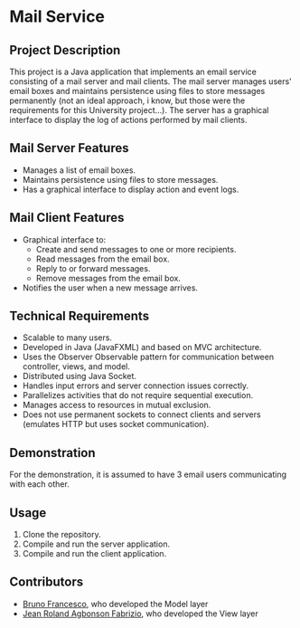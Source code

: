 # Mail Service

## Project Description

This project is a Java application that implements an email service consisting of a mail server and mail clients. The mail server manages users' email boxes and maintains persistence using files to store messages permanently (not an ideal approach, i know, but those were the requirements for this University project...). The server has a graphical interface to display the log of actions performed by mail clients.

## Mail Server Features

- Manages a list of email boxes.
- Maintains persistence using files to store messages.
- Has a graphical interface to display action and event logs.

## Mail Client Features

- Graphical interface to:
  - Create and send messages to one or more recipients.
  - Read messages from the email box.
  - Reply to or forward messages.
  - Remove messages from the email box.
- Notifies the user when a new message arrives.

## Technical Requirements

- Scalable to many users.
- Developed in Java (JavaFXML) and based on MVC architecture.
- Uses the Observer Observable pattern for communication between controller, views, and model.
- Distributed using Java Socket.
- Handles input errors and server connection issues correctly.
- Parallelizes activities that do not require sequential execution.
- Manages access to resources in mutual exclusion.
- Does not use permanent sockets to connect clients and servers (emulates HTTP but uses socket communication).

## Demonstration

For the demonstration, it is assumed to have 3 email users communicating with each other.

## Usage

1. Clone the repository.
2. Compile and run the server application.
3. Compile and run the client application.

## Contributors

- [Bruno Francesco](https://github.com/FraBrunoPersonal), who developed the Model layer
- [Jean Roland Agbonson Fabrizio](https://github.com/smilefabri), who developed the View layer

